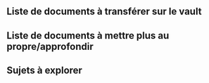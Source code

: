
## Liste de documents à transférer sur le vault




## Liste de documents à mettre plus au propre/approfondir




## Sujets à explorer 